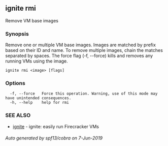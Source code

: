 ## ignite rmi

Remove VM base images

### Synopsis


Remove one or multiple VM base images. Images are matched by prefix based on
their ID and name. To remove multiple images, chain the matches separated by spaces.
The force flag (-f, --force) kills and removes any running VMs using the image.


```
ignite rmi <image> [flags]
```

### Options

```
  -f, --force   Force this operation. Warning, use of this mode may have unintended consequences.
  -h, --help    help for rmi
```

### SEE ALSO

* [ignite](ignite.md)	 - ignite: easily run Firecracker VMs

###### Auto generated by spf13/cobra on 7-Jun-2019
